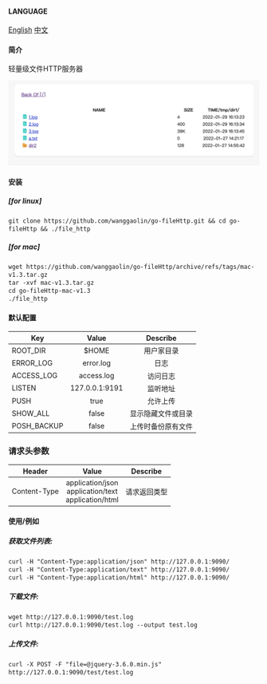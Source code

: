 #### LANGUAGE 
[English](https://github.com/wanggaolin/go-fileHttp#readme)
[中文](https://github.com/wanggaolin/go-fileHttp/blob/master/doc/readme_zh.md)

#### 简介
轻量级文件HTTP服务器

![demo photo](doc/demo.png "Magic Gardens")

#### 安装
##### [for linux]
```shell
git clone https://github.com/wanggaolin/go-fileHttp.git && cd go-fileHttp && ./file_http
```
##### [for mac]
```shell
wget https://github.com/wanggaolin/go-fileHttp/archive/refs/tags/mac-v1.3.tar.gz
tar -xvf mac-v1.3.tar.gz
cd go-fileHttp-mac-v1.3   
./file_http
```

#### 默认配置
| Key               | Value              |Describe              |
|  ----------       | :-----------:      |   :-----------:      |                    
| ROOT_DIR          | $HOME              |   用户家目录           |
| ERROR_LOG         | error.log          |   日志                |
| ACCESS_LOG        | access.log         |   访问日志            |
| LISTEN            | 127.0.0.1:9191     |   监听地址             |
| PUSH              | true               |   允许上传             |
| SHOW_ALL          | false              |   显示隐藏文件或目录     |
| POSH_BACKUP       | false              |   上传时备份原有文件     |


### 请求头参数
| Header               | Value                           |Describe              |
|  ----------       | :-----------:                     |   :-----------:      |                    
| Content-Type      | application/json <br> application/text <br> application/html               |   请求返回类型          |


#### 使用/例如
##### 获取文件列表:
```shell
curl -H "Content-Type:application/json" http://127.0.0.1:9090/
curl -H "Content-Type:application/text" http://127.0.0.1:9090/
curl -H "Content-Type:application/html" http://127.0.0.1:9090/
```

##### 下载文件:
```shell
wget http://127.0.0.1:9090/test.log
curl http://127.0.0.1:9090/test.log --output test.log
```

##### 上传文件:
```shell
curl -X POST -F "file=@jquery-3.6.0.min.js" http://127.0.0.1:9090/test/test.log
```
